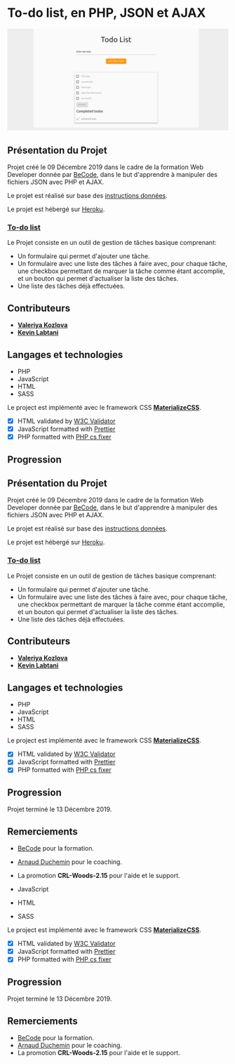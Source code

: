 # To-do list, en PHP, JSON et AJAX

![Aperçu du projet - capture d’écran](./assets/img/capture.png)

## Présentation du Projet

Projet créé le 09 Décembre 2019 dans le cadre de la formation Web Developer donnée par [BeCode](https://www.becode.org/), dans le but d'apprendre à manipuler des fichiers JSON avec PHP et AJAX.

Le projet est réalisé sur base des [instructions données](https://github.com/becodeorg/CRL-Woods-2.15/blob/master/Projects/TodolistJSON/todolist.md).

Le projet est hébergé sur [Heroku]().

### **[To-do list](https://github.com/kevin-labtani/todolist-json)**

Le Projet consiste en un outil de gestion de tâches basique comprenant:

- Un formulaire qui permet d'ajouter une tâche.
- Un formulaire avec une liste des tâches à faire avec, pour chaque tâche, une checkbox permettant de marquer la tâche comme étant accomplie, et un bouton qui permet d'actualiser la liste des tâches.
- Une liste des tâches déjà effectuées.

## Contributeurs

- [**Valeriya Kozlova**](https://github.com/ValeriyaKozlova)
- [**Kevin Labtani**](https://github.com/kevin-labtani)

## Langages et technologies

- PHP
- JavaScript
- HTML
- SASS

Le project est implémenté avec le framework CSS [**MaterializeCSS**](https://materializecss.com/).

- [x] HTML validated by [W3C Validator](https://validator.w3.org/)
- [x] JavaScript formatted with [Prettier](https://prettier.io/)
- [x] PHP formatted with [PHP cs fixer](https://github.com/FriendsOfPHP/PHP-CS-Fixer)

## Progression

## Présentation du Projet

Projet créé le 09 Décembre 2019 dans le cadre de la formation Web Developer donnée par [BeCode](https://www.becode.org/), dans le but d'apprendre à manipuler des fichiers JSON avec PHP et AJAX.

Le projet est réalisé sur base des [instructions données](https://github.com/becodeorg/CRL-Woods-2.15/blob/master/Projects/TodolistJSON/todolist.md).

Le projet est hébergé sur [Heroku]().

### **[To-do list](https://github.com/kevin-labtani/todolist-json)**

Le Projet consiste en un outil de gestion de tâches basique comprenant:

- Un formulaire qui permet d'ajouter une tâche.
- Un formulaire avec une liste des tâches à faire avec, pour chaque tâche, une checkbox permettant de marquer la tâche comme étant accomplie, et un bouton qui permet d'actualiser la liste des tâches.
- Une liste des tâches déjà effectuées.

## Contributeurs

- [**Valeriya Kozlova**](https://github.com/ValeriyaKozlova)
- [**Kevin Labtani**](https://github.com/kevin-labtani)

## Langages et technologies

- PHP
- JavaScript
- HTML
- SASS

Le project est implémenté avec le framework CSS [**MaterializeCSS**](https://materializecss.com/).

- [x] HTML validated by [W3C Validator](https://validator.w3.org/)
- [x] JavaScript formatted with [Prettier](https://prettier.io/)
- [x] PHP formatted with [PHP cs fixer](https://github.com/FriendsOfPHP/PHP-CS-Fixer)

## Progression

Projet terminé le 13 Décembre 2019.

## Remerciements

- [BeCode](https://www.becode.org/) pour la formation.
- [Arnaud Duchemin](https://github.com/Cervant3s) pour le coaching.
- La promotion **CRL-Woods-2.15** pour l'aide et le support.

- JavaScript
- HTML
- SASS

Le project est implémenté avec le framework CSS [**MaterializeCSS**](https://materializecss.com/).

- [x] HTML validated by [W3C Validator](https://validator.w3.org/)
- [x] JavaScript formatted with [Prettier](https://prettier.io/)
- [x] PHP formatted with [PHP cs fixer](https://github.com/FriendsOfPHP/PHP-CS-Fixer)

## Progression

Projet terminé le 13 Décembre 2019.

## Remerciements

- [BeCode](https://www.becode.org/) pour la formation.
- [Arnaud Duchemin](https://github.com/Cervant3s) pour le coaching.
- La promotion **CRL-Woods-2.15** pour l'aide et le support.
